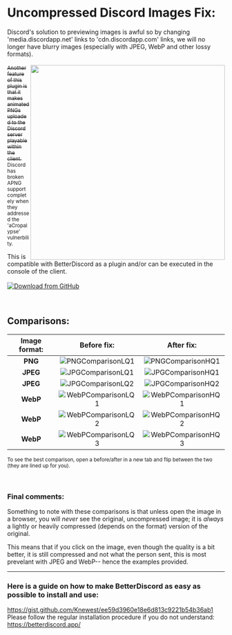 # Uncompressed Discord Images Fix:
<p>Discord's solution to previewing images is awful so by changing 'media.discordapp.net' 
links to 'cdn.discordapp.com' links, we will no longer have blurry images (especially with JPEG, WebP and other lossy formats).
<br><br><img align="right" img src="https://cdn.discordapp.com/attachments/753561208073879642/1103895446004441088/ThumbnailForUncompressedImages.webp" width="450">
<s><sub>Another feature of this plugin is that it makes animated PNGs uploaded to the Discord server playable within the client.</sub></s><br>
<sub>Discord has broken APNG support completely when they addressed the 'aCropalypse' vulnerbility.</sub><p>

This is compatible with BetterDiscord as a plugin and/or can be executed in the console of the client.<br> 
<br><a href="https://github.com/Knewest/uncompressed-discord-images/releases">
  <img src="https://cdn.discordapp.com/attachments/753561208073879642/1104738977421996213/DownloadButton.webp" alt="Download from GitHub" style="cursor:pointer;"/>
</a>


<br>

## Comparisons:

|**Image format:**|**Before fix:**|**After fix:**| 
|:---:|:---:|:---:|
|**PNG**|![PNGComparisonLQ1](https://cdn.discordapp.com/attachments/753561208073879642/1101597065953431652/wVUDsCCrsD_LQ_PNG.webp)|![PNGComparisonHQ1](https://cdn.discordapp.com/attachments/753561208073879642/1101597074463674449/wVUDsCCrsD_HQ_PNG.webp)|
|**JPEG**|![JPGComparisonLQ1](https://user-images.githubusercontent.com/94736474/224312885-cb26264e-e2d0-404f-ae50-395bf81a54f1.png)|![JPGComparisonHQ1](https://user-images.githubusercontent.com/94736474/224315183-e5e5dc8b-16f7-4072-8fae-45a4ed904a21.png)|
|**JPEG**|![JPGComparisonLQ2](https://user-images.githubusercontent.com/94736474/224315861-7ce2defa-ecaa-47be-8a14-a678aa71cc03.png)|![JPGComparisonHQ2](https://user-images.githubusercontent.com/94736474/224315883-0b9c87fa-7144-4916-ba07-67a0f5dc4c80.png)|
|**WebP**|![WebPComparisonLQ1](https://user-images.githubusercontent.com/94736474/224316202-2410e3c6-8b3d-4784-aea8-7dee2ea36edd.png)|![WebPComparisonHQ1](https://user-images.githubusercontent.com/94736474/224316220-cb74424b-1ee3-4de7-85c4-444fa6703327.png)|
|**WebP**|![WebPComparisonLQ2](https://user-images.githubusercontent.com/94736474/224316543-be26756c-320c-4212-b911-e6caba186644.png)|![WebPComparisonHQ2](https://user-images.githubusercontent.com/94736474/224316584-d61ca0af-5f3e-480b-a357-ffce329267b8.png)|
|**WebP**|![WebPComparisonLQ3](https://user-images.githubusercontent.com/94736474/224316809-f7af7946-d7b7-42ce-a408-8789c9b87a1d.png)|![WebPComparisonHQ3](https://user-images.githubusercontent.com/94736474/224316830-f02e485f-8330-435e-b953-cf527fc4f17c.png)|

<sub>To see the best comparison, open a before/after in a new tab and flip between the two (they are lined up for you).</sub>

<br>

### Final comments:
Something to note with these comparisons is that unless open the image in a browser, you will *never* see the original, uncompressed image; it is *always* a lightly or heavily compressed (depends on the format) version of the original. 

This means that if you click on the image, even though the quality is a bit better, it is still compressed and not what the person sent, this is most prevelant with JPEG and WebP-- hence the examples provided.

----------------------------------------------------

### Here is a guide on how to make BetterDiscord as easy as possible to install and use:
https://gist.github.com/Knewest/ee59d3960e18e6d813c9221b54b36ab1 <br>
Please follow the regular installation procedure if you do not understand: https://betterdiscord.app/
